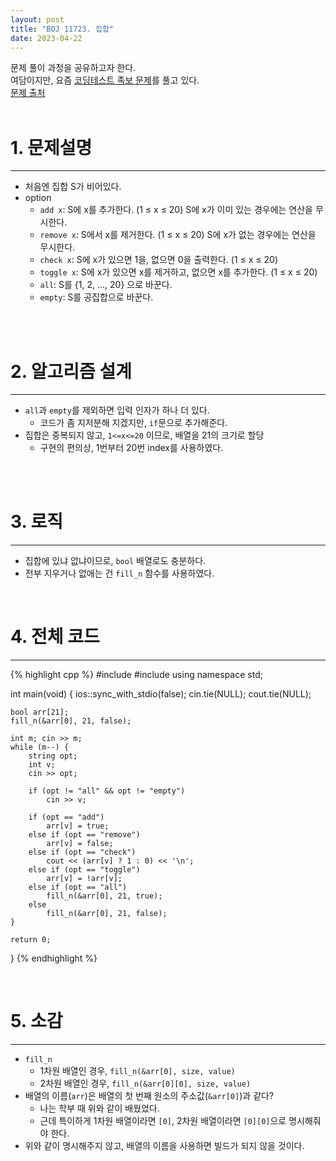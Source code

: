 ```yaml
---
layout: post
title: "BOJ 11723. 집합"
date: 2023-04-22
---
```



문제 풀이 과정을 공유하고자 한다. <br/>
여담이지만, 요즘 [코딩테스트 족보 문제](https://www.acmicpc.net/workbook/view/8708)를 풀고 있다. <br/>
[문제 출처](https://www.acmicpc.net/problem/4179) <br/><br/>

# 1. 문제설명
<hr>

- 처음엔 집합 S가 비어있다.
- option
  - `add x`: S에 x를 추가한다. (1 ≤ x ≤ 20) S에 x가 이미 있는 경우에는 연산을 무시한다.
  - `remove x`: S에서 x를 제거한다. (1 ≤ x ≤ 20) S에 x가 없는 경우에는 연산을 무시한다.
  - `check x`: S에 x가 있으면 1을, 없으면 0을 출력한다. (1 ≤ x ≤ 20)
  - `toggle x`: S에 x가 있으면 x를 제거하고, 없으면 x를 추가한다. (1 ≤ x ≤ 20)
  - `all`: S를 {1, 2, ..., 20} 으로 바꾼다.
  - `empty`: S를 공집합으로 바꾼다. 


<br/><br/>

# 2. 알고리즘 설계
<hr>

- `all`과 `empty`를 제외하면 입력 인자가 하나 더 있다.
  - 코드가 좀 지저분해 지겠지만, `if`문으로 추가해준다.
- 집합은 중복되지 않고, `1<=x<=20` 이므로, 배열을 21의 크기로 할당
  - 구현의 편의상, 1번부터 20번 index를 사용하였다.

<br/><br/>

# 3. 로직
<hr>

- 집합에 있냐 없냐이므로, `bool` 배열로도 충분하다.
- 전부 지우거나 없애는 건 `fill_n` 함수를 사용하였다.


<br/>

# 4. 전체 코드
<hr>

{% highlight cpp %}
#include <iostream>
#include <string>
using namespace std;

int main(void)
{
	ios::sync_with_stdio(false);
	cin.tie(NULL); cout.tie(NULL);

	bool arr[21];
	fill_n(&arr[0], 21, false);

	int m; cin >> m;
	while (m--) {
		string opt;
		int v;
		cin >> opt;

		if (opt != "all" && opt != "empty")
			cin >> v;

		if (opt == "add")
			arr[v] = true;
		else if (opt == "remove")
			arr[v] = false;
		else if (opt == "check")
			cout << (arr[v] ? 1 : 0) << '\n';
		else if (opt == "toggle")
			arr[v] = !arr[v];
		else if (opt == "all")
			fill_n(&arr[0], 21, true);
		else
			fill_n(&arr[0], 21, false);
	}
	
	return 0;
}
{% endhighlight %}

<br/>


# 5. 소감
<hr>

- `fill_n`
  - 1차원 배열인 경우, `fill_n(&arr[0], size, value)`
  - 2차원 배열인 경우, `fill_n(&arr[0][0], size, value)`
- 배열의 이름(`arr`)은 배열의 첫 번째 원소의 주소값(`&arr[0]`)과 같다?
  - 나는 학부 때 위와 같이 배웠었다.
  - 근데 특이하게 1차원 배열이라면 `[0]`, 2차원 배열이라면 `[0][0]`으로 명시해줘야 한다.
- 위와 같이 명시해주지 않고, 배열의 이름을 사용하면 빌드가 되지 않을 것이다.